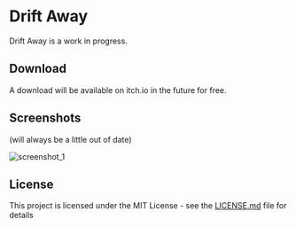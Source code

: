 # Drift Away

Drift Away is a work in progress.

## Download

A download will be available on itch.io in the future for free.

## Screenshots

(will always be a little out of date)

![screenshot_1](Screenshots/screenshot_1.png)

## License

This project is licensed under the MIT License - see the [LICENSE.md](LICENSE.md) file for details